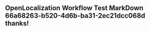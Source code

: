 <properties
ms.topic="hero-topic"
ms.test1="hero-topic"
ms.test2="test"/>

## OpenLocalization Workflow Test MarkDown 66a68263-b520-4d6b-ba31-2ec21dcc068d thanks!
